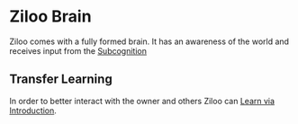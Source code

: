 # Ziloo Brain

Ziloo comes with a fully formed brain. It has an awareness of the world and receives
input from the [Subcognition](./Subcognition/README.md)


## Transfer Learning

In order to better interact with the owner and others Ziloo can [Learn via Introduction](./Learning/INTRODUCTION.md).
